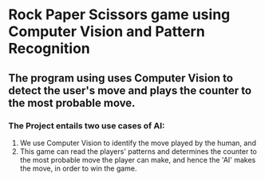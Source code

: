 # Rock Paper Scissors game using Computer Vision and Pattern Recognition
The program using uses Computer Vision to detect the user's move and plays the counter to the most probable move. 
-----

### The Project entails two use cases of AI:
1. We use Computer Vision to identify the move played by the human, and
2. This game can read the players' patterns and determines the counter to the most probable move the player can make, and hence the 'AI' makes the move, in order to win the game.
